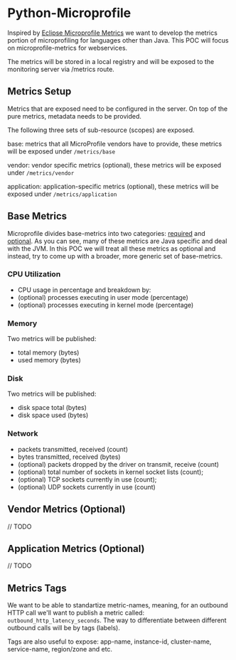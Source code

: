 # Python-Microprofile

Inspired by [Eclipse Microprofile Metrics](https://github.com/eclipse/microprofile-metrics) we want to develop the metrics portion of microprofiling for languages other than Java.
This POC will focus on microprofile-metrics for webservices.

The metrics will be stored in a local registry and will be exposed to the monitoring server via /metrics route.

## Metrics Setup
Metrics that are exposed need to be configured in the server. On top of the pure metrics, metadata needs to be provided.

The following three sets of sub-resource (scopes) are exposed.

base: metrics that all MicroProfile vendors have to provide, these metrics will be exposed under `/metrics/base`

vendor: vendor specific metrics (optional), these metrics will be exposed under `/metrics/vendor`

application: application-specific metrics (optional), these metrics will be exposed under `/metrics/application`

## Base Metrics
Microprofile divides base-metrics into two categories: [required](https://github.com/eclipse/microprofile-metrics/blob/master/spec/src/main/asciidoc/required-metrics.adoc#required-metrics) and [optional](https://github.com/eclipse/microprofile-metrics/blob/master/spec/src/main/asciidoc/required-metrics.adoc#thread-pool-stats).
As you can see, many of these metrics are Java specific and deal with the JVM. In this POC we will treat all these metrics as optional and instead, try to come up with a broader, more generic set of base-metrics.

### CPU Utilization
* CPU usage in percentage
and breakdown by:
* (optional) processes executing in user mode (percentage)
* (optional) processes executing in kernel mode (percentage)

### Memory
Two metrics will be published:
* total memory (bytes)
* used memory (bytes)

### Disk
Two metrics will be published:
* disk space total (bytes)
* disk space used (bytes)

### Network
* packets transmitted, received (count)
* bytes transmitted, received (bytes)
* (optional) packets dropped by the driver on transmit, receive (count)
* (optional) total number of sockets in kernel socket lists (count);
* (optional) TCP sockets currently in use (count);
* (optional) UDP sockets currently in use (count)

## Vendor Metrics (Optional)
// TODO

## Application Metrics (Optional) 
// TODO

## Metrics Tags
We want to be able to standartize metric-names, meaning, for an outbound HTTP call we'll want to publish a metric called: 
`outbound_http_latency_seconds`. The way to differentiate between different outbound calls will be by tags (labels).

Tags are also useful to expose: app-name, instance-id, cluster-name, service-name, region/zone and etc. 